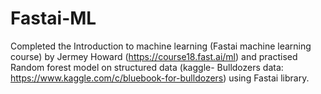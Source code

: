 # Fastai-ML

Completed the Introduction to machine learning (Fastai machine learning course) by Jermey Howard (https://course18.fast.ai/ml) and practised Random forest model on structured data (kaggle- Bulldozers data: https://www.kaggle.com/c/bluebook-for-bulldozers) using Fastai library.
